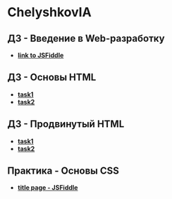 # ChelyshkovIA

## ДЗ - Введение в Web-разработку 
* **[link to JSFiddle](https://jsfiddle.net/rs98wqp6/)**

## ДЗ - Основы HTML 
* **[task1](https://github.com/AdukarIT/ChelyshkovIA/tree/master/homework2/task1)** 
* **[task2](https://github.com/AdukarIT/ChelyshkovIA/tree/master/homework2/task2)**

## ДЗ - Продвинутый HTML 
* **[task1](https://github.com/AdukarIT/ChelyshkovIA/tree/master/HomeWork3/task1)** 
* **[task2](https://github.com/AdukarIT/ChelyshkovIA/tree/master/HomeWork3/task2)**

## Практика - Основы CSS
* **[title page - JSFiddle](https://jsfiddle.net/kzopej7c/)** 
